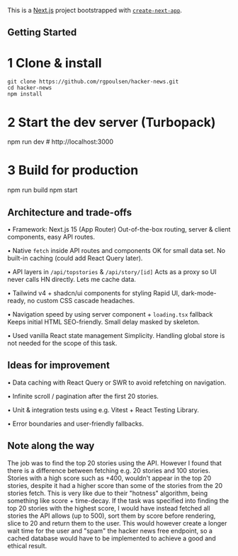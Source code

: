 This is a [Next.js](https://nextjs.org) project bootstrapped with [`create-next-app`](https://nextjs.org/docs/app/api-reference/cli/create-next-app).

## Getting Started

# 1 Clone & install
```
git clone https://github.com/rgpoulsen/hacker-news.git
cd hacker-news
npm install
```

# 2 Start the dev server (Turbopack)

npm run dev # http://localhost:3000

# 3 Build for production

npm run build
npm start

## Architecture and trade-offs

• Framework: Next.js 15 (App Router)
Out-of-the-box routing, server & client components, easy API routes.

• Native `fetch` inside API routes and components
OK for small data set. No built-in caching (could add React Query later).

• API layers in `/api/topstories` & `/api/story/[id]`
Acts as a proxy so UI never calls HN directly. Lets me cache data.

• Tailwind v4 + shadcn/ui components for styling
Rapid UI, dark-mode-ready, no custom CSS cascade headaches.

• Navigation speed by using server component + `loading.tsx` fallback
Keeps initial HTML SEO-friendly. Small delay masked by skeleton.

• Used vanilla React state management
Simplicity. Handling global store is not needed for the scope of this task.

## Ideas for improvement

• Data caching with React Query or SWR to avoid refetching on navigation.

• Infinite scroll / pagination after the first 20 stories.

• Unit & integration tests using e.g. Vitest + React Testing Library.

• Error boundaries and user-friendly fallbacks.

## Note along the way

The job was to find the top 20 stories using the API. However I found that there is a difference between fetching e.g. 20 stories and 100 stories. Stories with a high score such as +400, wouldn't appear in the top 20 stories, despite it had a higher score than some of the stories from the 20 stories fetch. This is very like due to their "hotness" algorithm, being something like score + time-decay. If the task was specified into finding the top 20 stories with the highest score, I would have instead fetched all stories the API allows (up to 500), sort them by score before rendering, slice to 20 and return them to the user. This would however create a longer wait time for the user and "spam" the hacker news free endpoint, so a cached database would have to be implemented to achieve a good and ethical result.
